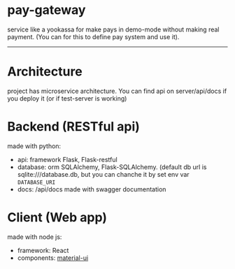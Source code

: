 # pay-gateway  
service like a yookassa for make pays in demo-mode without making real payment. (You can for this to define pay system and use it).  

---
# Architecture  
project has microservice architecture. You can find api on server/api/docs if you deploy it (or if test-server is working)  

# Backend (RESTful api)  
made with python:
- api: framework Flask, Flask-restful  
- database: orm SQLAlchemy, Flask-SQLAlchemy.  (default db url is sqlite:///database.db, but you can chanche it by set env var `DATABASE_URI`
- docs: /api/docs  made with swagger documentation

# Client (Web app)
made with node js:
- framework: React
- components: [material-ui](https://mui.com/material-ui/)
